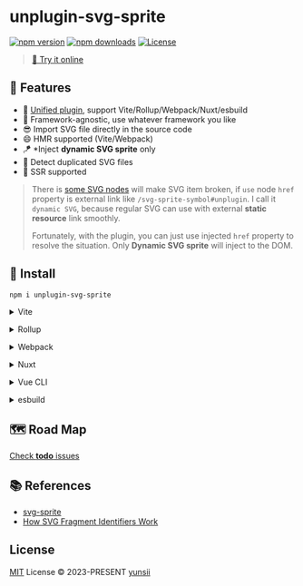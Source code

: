# unplugin-svg-sprite

[![npm version][npm-version-src]][npm-version-href] [![npm downloads][npm-downloads-src]][npm-downloads-href] [![License][license-src]][license-href]

> [🌱 Try it online](https://stackblitz.com/github/yunsii/unplugin-svg-sprite)

## 🎉 Features

- 🦄 [Unified plugin](https://github.com/unjs/unplugin), support Vite/Rollup/Webpack/Nuxt/esbuild
- 🚀 Framework-agnostic, use whatever framework you like
- 😎 Import SVG file directly in the source code
- 😄 HMR supported (Vite/Webpack)
- 🪁 \*Inject **dynamic SVG sprite** only
- 🤖 Detect duplicated SVG files
- 💎 SSR supported

> There is [some SVG nodes](https://stackoverflow.com/a/74173265/8335317) will make SVG item broken, if `use` node `href` property is external link like `/svg-sprite-symbol#unplugin`. I call it `dynamic SVG`, because regular SVG can use with external **static resource** link smoothly.
>
> Fortunately, with the plugin, you can just use injected `href` property to resolve the situation. Only **Dynamic SVG sprite** will inject to the DOM.

## 👀 Install

```bash
npm i unplugin-svg-sprite
```

<details>
<summary>Vite</summary><br>

```ts
// vite.config.ts
import svgSprite from 'unplugin-svg-sprite/vite'

export default defineConfig({
  plugins: [
    svgSprite({
      /* options */
    }),
  ],
})
```

Example: [`playground/`](./playground/)

<br></details>

<details>
<summary>Rollup</summary><br>

```ts
// rollup.config.js
import svgSprite from 'unplugin-svg-sprite/rollup'

export default {
  plugins: [
    svgSprite({
      /* options */
    }),
  ],
}
```

<br></details>

<details>
<summary>Webpack</summary><br>

```ts
// webpack.config.js
module.exports = {
  /* ... */
  plugins: [
    require('unplugin-svg-sprite/webpack')({
      /* options */
    }),
  ],
}
```

<br></details>

<details>
<summary>Nuxt</summary><br>

```ts
// nuxt.config.js
export default {
  vue: {
    runtimeCompiler: true,
  },
  // Nuxt 2 move `modules` into `buildModules`
  modules: [
    [
      'unplugin-svg-sprite/nuxt',
      {
        /* options */
      },
    ],
  ],
}
```

> This module works for both Nuxt 2 and [Nuxt Vite](https://github.com/nuxt/vite)

<br></details>

<details>
<summary>Vue CLI</summary><br>

```ts
// vue.config.js
module.exports = {
  configureWebpack: {
    plugins: [
      require('unplugin-svg-sprite/webpack')({
        /* options */
      }),
    ],
  },
}
```

<br></details>

<details>
<summary>esbuild</summary><br>

```ts
// esbuild.config.js
import { build } from 'esbuild'
import svgSprite from 'unplugin-svg-sprite/esbuild'

build({
  plugins: [svgSprite()],
})
```

<br></details>

## 🗺️ Road Map

[Check **todo** issues](https://github.com/yunsii/unplugin-svg-sprite/issues?q=is%3Aopen+label%3Atodo+sort%3Aupdated-desc)

## 📚 References

- [svg-sprite](https://github.com/svg-sprite/svg-sprite)
- [How SVG Fragment Identifiers Work](https://css-tricks.com/svg-fragment-identifiers-work/)

## License

[MIT](./LICENSE) License © 2023-PRESENT [yunsii](https://github.com/yunsii)

<!-- Badges -->

[npm-version-src]: https://img.shields.io/npm/v/unplugin-svg-sprite?color=a1b858&label=
[npm-version-href]: https://www.npmjs.com/package/unplugin-svg-sprite
[npm-downloads-src]: https://img.shields.io/npm/dm/unplugin-svg-sprite.svg?color=a1b858
[npm-downloads-href]: https://www.npmjs.com/package/unplugin-svg-sprite
[license-src]: https://img.shields.io/github/license/yunsii/unplugin-svg-sprite.svg?style=flat&colorB=a1b858
[license-href]: https://github.com/yunsii/unplugin-svg-sprite/blob/main/LICENSE
